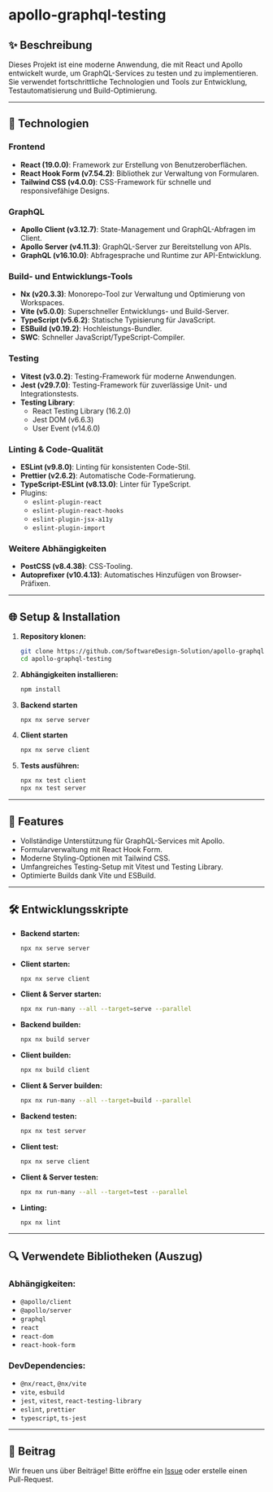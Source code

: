 # apollo-graphql-testing

## ✨ Beschreibung

Dieses Projekt ist eine moderne Anwendung, die mit React und Apollo entwickelt wurde, um GraphQL-Services zu testen und zu implementieren. Sie verwendet fortschrittliche Technologien und Tools zur Entwicklung, Testautomatisierung und Build-Optimierung.

---

## 🚀 Technologien

### **Frontend**

- **React (19.0.0)**: Framework zur Erstellung von Benutzeroberflächen.
- **React Hook Form (v7.54.2)**: Bibliothek zur Verwaltung von Formularen.
- **Tailwind CSS (v4.0.0)**: CSS-Framework für schnelle und responsivefähige Designs.

### **GraphQL**

- **Apollo Client (v3.12.7)**: State-Management und GraphQL-Abfragen im Client.
- **Apollo Server (v4.11.3)**: GraphQL-Server zur Bereitstellung von APIs.
- **GraphQL (v16.10.0)**: Abfragesprache und Runtime zur API-Entwicklung.

### **Build- und Entwicklungs-Tools**

- **Nx (v20.3.3)**: Monorepo-Tool zur Verwaltung und Optimierung von Workspaces.
- **Vite (v5.0.0)**: Superschneller Entwicklungs- und Build-Server.
- **TypeScript (v5.6.2)**: Statische Typisierung für JavaScript.
- **ESBuild (v0.19.2)**: Hochleistungs-Bundler.
- **SWC**: Schneller JavaScript/TypeScript-Compiler.

### **Testing**

- **Vitest (v3.0.2)**: Testing-Framework für moderne Anwendungen.
- **Jest (v29.7.0)**: Testing-Framework für zuverlässige Unit- und Integrationstests.
- **Testing Library**:
  - React Testing Library (16.2.0)
  - Jest DOM (v6.6.3)
  - User Event (v14.6.0)

### **Linting & Code-Qualität**

- **ESLint (v9.8.0)**: Linting für konsistenten Code-Stil.
- **Prettier (v2.6.2)**: Automatische Code-Formatierung.
- **TypeScript-ESLint (v8.13.0)**: Linter für TypeScript.
- Plugins:
  - `eslint-plugin-react`
  - `eslint-plugin-react-hooks`
  - `eslint-plugin-jsx-a11y`
  - `eslint-plugin-import`

### **Weitere Abhängigkeiten**

- **PostCSS (v8.4.38)**: CSS-Tooling.
- **Autoprefixer (v10.4.13)**: Automatisches Hinzufügen von Browser-Präfixen.

---

## 🌐 Setup & Installation

1. **Repository klonen:**

    ```bash
    git clone https://github.com/SoftwareDesign-Solution/apollo-graphql-testing.git
    cd apollo-graphql-testing
    ```

2. **Abhängigkeiten installieren:**

    ```bash
    npm install
    ```

3. **Backend starten**

    ```bash
    npx nx serve server
    ```

4. **Client starten**

    ```bash
    npx nx serve client
    ```

5. **Tests ausführen:**

    ```bash
    npx nx test client
    npx nx test server
    ```

---

## 🔧 Features

- Vollständige Unterstützung für GraphQL-Services mit Apollo.
- Formularverwaltung mit React Hook Form.
- Moderne Styling-Optionen mit Tailwind CSS.
- Umfangreiches Testing-Setup mit Vitest und Testing Library.
- Optimierte Builds dank Vite und ESBuild.

---

## 🛠 Entwicklungsskripte

- **Backend starten:**

    ```bash
    npx nx serve server
    ```

- **Client starten:**

    ```bash
    npx nx serve client
    ```

- **Client & Server starten:**

    ```bash
    npx nx run-many --all --target=serve --parallel
    ```

- **Backend builden:**

    ```bash
    npx nx build server
    ```

- **Client builden:**

    ```bash
    npx nx build client
    ```

- **Client & Server builden:**

    ```bash
    npx nx run-many --all --target=build --parallel
    ```

- **Backend testen:**

    ```bash
    npx nx test server
    ```

- **Client test:**

    ```bash
    npx nx serve client
    ```

- **Client & Server testen:**

    ```bash
    npx nx run-many --all --target=test --parallel
    ```

- **Linting:**

    ```bash
    npx nx lint
    ```

---

## 🔍 Verwendete Bibliotheken (Auszug)

### **Abhängigkeiten:**

- `@apollo/client`
- `@apollo/server`
- `graphql`
- `react`
- `react-dom`
- `react-hook-form`

### **DevDependencies:**

- `@nx/react`, `@nx/vite`
- `vite`, `esbuild`
- `jest`, `vitest`, `react-testing-library`
- `eslint`, `prettier`
- `typescript`, `ts-jest`

---

## 🙏 Beitrag

Wir freuen uns über Beiträge! Bitte eröffne ein [Issue](https://github.com/SoftwareDesign-Solution/apollo-graphql-testing/issues) oder erstelle einen Pull-Request.
